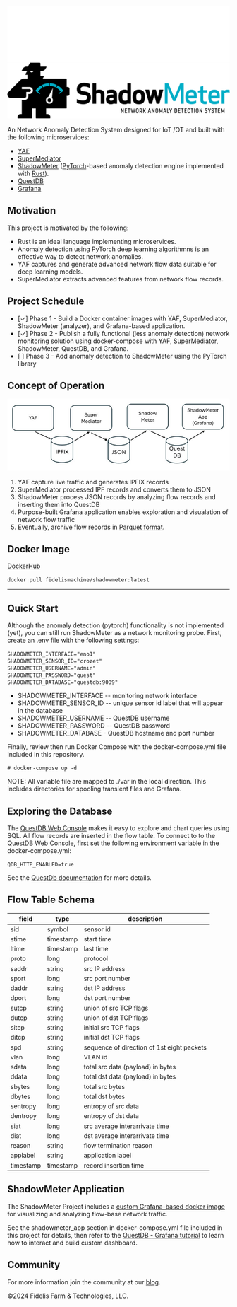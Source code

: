 ![ShadowMeter](shadowmeter-dark.png#gh-dark-mode-only)
![ShadowMeter](shadowmeter-light.png#gh-light-mode-only)


An Network Anomaly Detection System designed for IoT /OT and built with the following microservices:
- [YAF](https://tools.netsa.cert.org/yaf/)
- [SuperMediator](https://tools.netsa.cert.org/super_mediator1/index.html)
- [ShadowMeter](https://github.com/Fidelis-Farm-Technologies/shadowmeter) ([PyTorch](https://www.pytorch.org/)-based anomaly detection engine implemented with [Rust](https://www.rust-lang.org/)).
- [QuestDB](https://questdb.io/download/)
- [Grafana](https://grafana.com/oss/grafana/)

## Motivation
This project is motivated by the following:
* Rust is an ideal language implementing microservices.
* Anomaly detection using PyTorch deep learning algorithmns is an effective way to detect network anomalies.
* YAF captures and generate advanced network flow data suitable for deep learning models.
* SuperMediator extracts advanced features from network flow records.

## Project Schedule
- [&check;] Phase 1 - Build a Docker container images with YAF, SuperMediator, ShadowMeter (analyzer), and Grafana-based application.
- [&check;] Phase 2 - Publish a fully functional (less anomaly detection) network monitoring solution using docker-compose with YAF, SuperMediator, ShadowMeter, QuestDB, and Grafana.
- [&nbsp;] Phase 3 - Add anomaly detection to ShadowMeter using the PyTorch library

## Concept of Operation
![ShadowMeter](shadowmeter-block-diagram.png)
1. YAF capture live traffic and generates IPFIX records
2. SuperMediator processed IPF records and converts them to JSON
3. ShadowMeter process JSON records by analyzing flow records and inserting them into QuestDB
4. Purpose-built Grafana application enables exploration and visualation of network flow traffic
5. Eventually, archive flow records in [Parquet format](https://arrow.apache.org/docs/python/parquet.html).
## Docker Image

[DockerHub](https://hub.docker.com/r/fidelismachine/shadowmeter)

````
docker pull fidelismachine/shadowmeter:latest
````
---
## Quick Start
Although the anomaly detection (pytorch) functionality is not implemented (yet), you can still run ShadowMeter as a network monitoring probe.  First, create an .env file with the following settings:
```
SHADOWMETER_INTERFACE="eno1"
SHADOWMETER_SENSOR_ID="crozet"
SHADOWMETER_USERNAME="admin"
SHADOWMETER_PASSWORD="quest"
SHADOWMETER_DATABASE="questdb:9009"
```
- SHADOWMETER_INTERFACE -- monitoring network interface
- SHADOWMETER_SENSOR_ID -- unique sensor id label that will appear in the database
- SHADOWMETER_USERNAME --  QuestDB username 
- SHADOWMETER_PASSWORD -- QuestDB password
- SHADOWMETER_DATABASE - QuestDB hostname and port number

Finally, review then run Docker Compose with the docker-compose.yml file included in this repository. 

```
# docker-compose up -d
```

NOTE: All variable file are mapped to ./var in the local direction.  This includes directories for spooling transient files and Grafana.

## Exploring the Database
The [QuestDB Web Console](https://questdb.io/docs/web-console/) makes it easy to explore and chart queries using SQL. All flow records are inserted in the flow table. To connect to to the QuestDB Web Console, first set the following environment variable in the docker-compose.yml:
```
QDB_HTTP_ENABLED=true
```

See the [QuestDb documentation](https://questdb.io/docs/reference/sql/overview/) for more details. 

## Flow Table Schema
| field | type      | description    |
| ----- | -------   | -------------- |
| sid   | symbol    | sensor id      |
| stime | timestamp | start time     |
| ltime | timestamp | last time      |
| proto | long      | protocol       |
| saddr | string    | src IP address |
| sport | long      | src port number|
| daddr | string    | dst IP address |
| dport | long      | dst port number|
| sutcp | string    | union of src TCP flags |
| dutcp | string    | union of dst TCP flags |
| sitcp | string    | initial src TCP flags |
| ditcp | string    | initial dst TCP flags |
| spd | string    | sequence of direction of 1st eight packets |
| vlan | long      | VLAN id|
| sdata | long      | total src data (payload) in bytes|
| ddata | long      | total dst data (payload) in bytes|
| sbytes | long      | total src bytes|
| dbytes | long      | total dst bytes|
| sentropy | long      | entropy of src data |
| dentropy | long      | entropy of dst data |
| siat | long      | src average interarrivate time |
| diat | long      | dst average interarrivate time |
| reason | string    | flow termination reason |
| applabel | string    | application label |
| timestamp | timestamp | record insertion time      |

## ShadowMeter Application
The ShadowMeter Project includes a [custom Grafana-based docker image](https://hub.docker.com/repository/docker/fidelismachine/shadowmeter_app/general) for visualizing and analyzing flow-base network traffic.  

See the shadowmeter_app section in docker-compose.yml file included in this project for details, then refer to the [QuestDB - Grafana tutorial](https://questdb.io/blog/time-series-monitoring-dashboard-grafana-questdb/) to learn how to interact and build custom dashboard.


## Community

For more information join the community at our [blog](https://www.shadowmeter.io).



&copy;2024 Fidelis Farm & Technologies, LLC.
